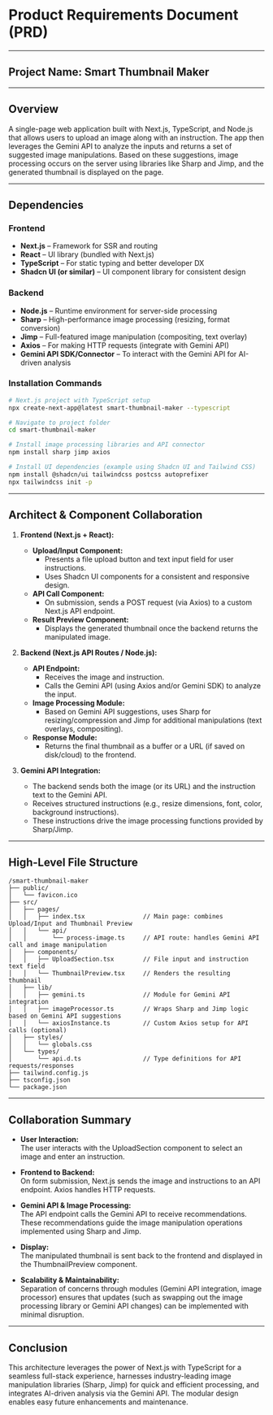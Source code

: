 
# Product Requirements Document (PRD)

---

## Project Name: Smart Thumbnail Maker

---

## Overview

A single-page web application built with Next.js, TypeScript, and Node.js that allows users to upload an image along with an instruction. The app then leverages the Gemini API to analyze the inputs and returns a set of suggested image manipulations. Based on these suggestions, image processing occurs on the server using libraries like Sharp and Jimp, and the generated thumbnail is displayed on the page.

---

## Dependencies

### Frontend
- **Next.js** – Framework for SSR and routing  
- **React** – UI library (bundled with Next.js)  
- **TypeScript** – For static typing and better developer DX  
- **Shadcn UI (or similar)** – UI component library for consistent design

### Backend
- **Node.js** – Runtime environment for server-side processing  
- **Sharp** – High-performance image processing (resizing, format conversion)  
- **Jimp** – Full-featured image manipulation (compositing, text overlay)  
- **Axios** – For making HTTP requests (integrate with Gemini API)  
- **Gemini API SDK/Connector** – To interact with the Gemini API for AI-driven analysis

### Installation Commands

```bash
# Next.js project with TypeScript setup
npx create-next-app@latest smart-thumbnail-maker --typescript

# Navigate to project folder
cd smart-thumbnail-maker

# Install image processing libraries and API connector
npm install sharp jimp axios

# Install UI dependencies (example using Shadcn UI and Tailwind CSS)
npm install @shadcn/ui tailwindcss postcss autoprefixer
npx tailwindcss init -p
```

---

## Architect & Component Collaboration

1. **Frontend (Next.js + React):**
   - **Upload/Input Component:**  
     - Presents a file upload button and text input field for user instructions.
     - Uses Shadcn UI components for a consistent and responsive design.
   - **API Call Component:**  
     - On submission, sends a POST request (via Axios) to a custom Next.js API endpoint.
   - **Result Preview Component:**  
     - Displays the generated thumbnail once the backend returns the manipulated image.

2. **Backend (Next.js API Routes / Node.js):**
   - **API Endpoint:**  
     - Receives the image and instruction.
     - Calls the Gemini API (using Axios and/or Gemini SDK) to analyze the input.
   - **Image Processing Module:**  
     - Based on Gemini API suggestions, uses Sharp for resizing/compression and Jimp for additional manipulations (text overlays, compositing).
   - **Response Module:**  
     - Returns the final thumbnail as a buffer or a URL (if saved on disk/cloud) to the frontend.

3. **Gemini API Integration:**
   - The backend sends both the image (or its URL) and the instruction text to the Gemini API.
   - Receives structured instructions (e.g., resize dimensions, font, color, background instructions).
   - These instructions drive the image processing functions provided by Sharp/Jimp.

---

## High-Level File Structure

```
/smart-thumbnail-maker
├── public/
│   └── favicon.ico
├── src/
│   ├── pages/
│   │   ├── index.tsx                // Main page: combines Upload/Input and Thumbnail Preview
│   │   └── api/
│   │       └── process-image.ts     // API route: handles Gemini API call and image manipulation
│   ├── components/
│   │   ├── UploadSection.tsx        // File input and instruction text field
│   │   └── ThumbnailPreview.tsx     // Renders the resulting thumbnail
│   ├── lib/
│   │   ├── gemini.ts                // Module for Gemini API integration
│   │   ├── imageProcessor.ts        // Wraps Sharp and Jimp logic based on Gemini API suggestions
│   │   └── axiosInstance.ts         // Custom Axios setup for API calls (optional)
│   ├── styles/
│   │   └── globals.css
│   └── types/
│       └── api.d.ts                 // Type definitions for API requests/responses
├── tailwind.config.js
├── tsconfig.json
└── package.json
```

---

## Collaboration Summary

- **User Interaction:**  
  The user interacts with the UploadSection component to select an image and enter an instruction.

- **Frontend to Backend:**  
  On form submission, Next.js sends the image and instructions to an API endpoint. Axios handles HTTP requests.

- **Gemini API & Image Processing:**  
  The API endpoint calls the Gemini API to receive recommendations. These recommendations guide the image manipulation operations implemented using Sharp and Jimp.

- **Display:**  
  The manipulated thumbnail is sent back to the frontend and displayed in the ThumbnailPreview component.

- **Scalability & Maintainability:**  
  Separation of concerns through modules (Gemini API integration, image processor) ensures that updates (such as swapping out the image processing library or Gemini API changes) can be implemented with minimal disruption.

---

## Conclusion

This architecture leverages the power of Next.js with TypeScript for a seamless full-stack experience, harnesses industry-leading image manipulation libraries (Sharp, Jimp) for quick and efficient processing, and integrates AI-driven analysis via the Gemini API. The modular design enables easy future enhancements and maintenance.
